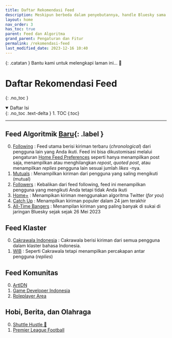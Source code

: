```yaml
---
title: Daftar Rekomendasi Feed
description: Meskipun berbeda dalam penyebutannya, handle Bluesky sama dengan username di media sosial lain.
layout: home
nav_order: 3
has_toc: true
parent: Feed dan Algoritma
grand_parent: Pengaturan dan Fitur
permalink: /rekomendasi-feed
last_modified_date: 2023-12-16 10:40
---
```


{: .catatan }
Bantu kami untuk melengkapi laman ini... 🥺

# Daftar Rekomendasi Feed
{: .no_toc }

<details open markdown="block">
  <summary>
    Daftar Isi
  </summary>
  {: .no_toc .text-delta }
1. TOC
{:toc}
</details>

---

## Feed Algoritmik [Baru](#){: .label }
0. [Following](https://bsky.app) : Feed utama berisi kiriman terbaru (*chronological*) dari pengguna lain yang Anda ikuti. Feed ini bisa dikustomisasi melalui pengaturan [Home Feed Preferences](https://bsky.app/settings/home-feed) seperti hanya menampilkan post saja, menampilkan atau menghilangkan *repost*, *quoted post*, atau menampilkan *replies* pengguna lain sesuai jumlah *likes* -nya.
0. [Mutuals] : Menampilkan kiriman dari pengguna yang saling mengikuti (mutual)
0. [Followers] : Kebalikan dari feed following, feed ini menampilkan pengguna yang mengikuti Anda tetapi tidak Anda ikuti
0. [Home+] : Menampikan kiriman menggunakan algoritma Twitter (*for you*)
0. [Catch Up] : Menampilkan kiriman populer dalam 24 jam terakhir
0. [All-Time Bangers] : Menampilan kiriman yang paling banyak di sukai di jaringan Bluesky sejak sejak 26 Mei 2023

## Feed Klaster
0. [Cakrawala Indonesia] : Cakrawala berisi kiriman dari semua pengguna dalam klaster bahasa Indonesia.
0. [WIB] : Seperti Cakrawala tetapi menampilkan percakapan antar pengguna (*replies*)

## Feed Komunitas
0. [ArtIDN]
0. [Game Developer Indonesia]
0. [Roleplayer Area]

## Hobi, Berita, dan Olahraga
0. [Shuttle Hustle 🏸]
0. [Premier League Football]

[Mutuals]: https://bsky.app/profile/did:plc:tenurhgjptubkk5zf5qhi3og/feed/mutuals
[Followers]: https://bsky.app/profile/did:plc:q6gjnaw2blty4crticxkmujt/feed/my-followers
[Home+]: https://bsky.app/profile/did:plc:2wqomm3tjqbgktbrfwgvrw34/feed/home-plus
[Catch Up]: https://bsky.app/profile/did:plc:tenurhgjptubkk5zf5qhi3og/feed/catch-up
[All-Time Bangers]: https://bsky.app/profile/did:plc:q6gjnaw2blty4crticxkmujt/feed/at-bangers

[Cakrawala Indonesia]: https://bsky.app/profile/did:plc:7opjnfmb6gtbgjrsr3777ujx/feed/aaagz4bmp5o3c
[WIB]: https://bsky.app/profile/did:plc:hgtwngfanh2xh2euslos2vxn/feed/aaalk3ftf7vlk

[ArtIDN]: https://bsky.app/profile/did:plc:azrmmwkhztgcsx67h4uovdez/feed/aaamjjkbprune
[Game Developer Indonesia]: https://bsky.app/profile/did:plc:3rslglrz5mcgzw6tccvlgqlq/feed/aaakinkxpk4w2
[Roleplayer Area]: https://bsky.app/profile/did:plc:xur7zbo5lwkpqdaesnfzxncg/feed/aaac4e7t5emro

[Shuttle Hustle 🏸]: https://bsky.app/profile/did:plc:5pn2ilyzmfyu6jho4gbv2wrh/feed/aaanxcjfn2vn2
[Premier League Football]: https://bsky.app/profile/did:plc:ukwly4246zmbi537o4u36pff/feed/aaadbzfr4m6dm